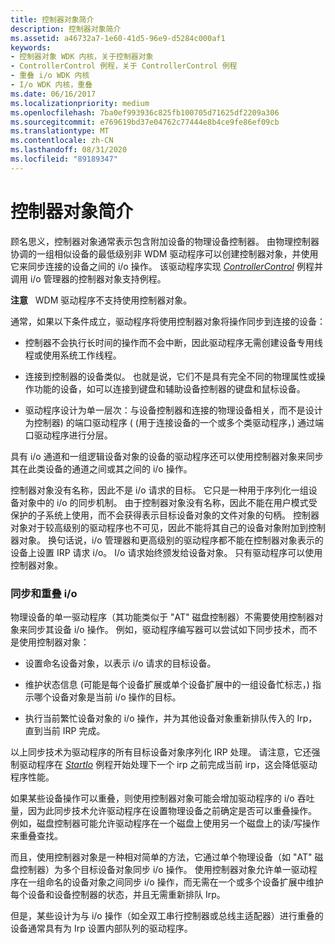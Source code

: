 ```yaml
---
title: 控制器对象简介
description: 控制器对象简介
ms.assetid: a46732a7-1e60-41d5-96e9-d5284c000af1
keywords:
- 控制器对象 WDK 内核，关于控制器对象
- ControllerControl 例程，关于 ControllerControl 例程
- 重叠 i/o WDK 内核
- I/o WDK 内核，重叠
ms.date: 06/16/2017
ms.localizationpriority: medium
ms.openlocfilehash: 7ba0ef993936c825fb100705d71625df2209a306
ms.sourcegitcommit: e769619bd37e04762c77444e8b4ce9fe86ef09cb
ms.translationtype: MT
ms.contentlocale: zh-CN
ms.lasthandoff: 08/31/2020
ms.locfileid: "89189347"
---
```

# <a name="introduction-to-controller-objects"></a>控制器对象简介





顾名思义，控制器对象通常表示包含附加设备的物理设备控制器。 由物理控制器协调的一组相似设备的最低级别非 WDM 驱动程序可以创建控制器对象，并使用它来同步连接的设备之间的 i/o 操作。 该驱动程序实现 [*ControllerControl*](https://msdn.microsoft.com/library/windows/hardware/ff542049) 例程并调用 i/o 管理器的控制器对象支持例程。

**注意**   WDM 驱动程序不支持使用控制器对象。

 

通常，如果以下条件成立，驱动程序将使用控制器对象将操作同步到连接的设备：

-   控制器不会执行长时间的操作而不会中断，因此驱动程序无需创建设备专用线程或使用系统工作线程。

-   连接到控制器的设备类似。 也就是说，它们不是具有完全不同的物理属性或操作功能的设备，如可以连接到键盘和辅助设备控制器的键盘和鼠标设备。

-   驱动程序设计为单一层次：与设备控制器和连接的物理设备相关，而不是设计为控制器) 的端口驱动程序 ( (用于连接设备的一个或多个类驱动程序，) 通过端口驱动程序进行分层。

具有 i/o 通道和一组逻辑设备对象的设备的驱动程序还可以使用控制器对象来同步其在此类设备的通道之间或其之间的 i/o 操作。

控制器对象没有名称，因此不是 i/o 请求的目标。 它只是一种用于序列化一组设备对象中的 i/o 的同步机制。 由于控制器对象没有名称，因此不能在用户模式受保护的子系统上使用，而不会获得表示目标设备对象的文件对象的句柄。 控制器对象对于较高级别的驱动程序也不可见，因此不能将其自己的设备对象附加到控制器对象。 换句话说，i/o 管理器和更高级别的驱动程序都不能在控制器对象表示的设备上设置 IRP 请求 i/o。 I/o 请求始终颁发给设备对象。 只有驱动程序可以使用控制器对象。

### <a name="synchronization-and-overlapped-io"></a>同步和重叠 i/o

物理设备的单一驱动程序（其功能类似于 "AT" 磁盘控制器）不需要使用控制器对象来同步其设备 i/o 操作。 例如，驱动程序编写器可以尝试如下同步技术，而不是使用控制器对象：

-   设置命名设备对象，以表示 i/o 请求的目标设备。

-   维护状态信息 (可能是每个设备扩展或单个设备扩展中的一组设备忙标志，) 指示哪个设备对象是当前 i/o 操作的目标。

-   执行当前繁忙设备对象的 i/o 操作，并为其他设备对象重新排队传入的 Irp，直到当前 IRP 完成。

以上同步技术为驱动程序的所有目标设备对象序列化 IRP 处理。 请注意，它还强制驱动程序在 [*StartIo*](/windows-hardware/drivers/ddi/wdm/nc-wdm-driver_startio) 例程开始处理下一个 irp 之前完成当前 irp，这会降低驱动程序性能。

如果某些设备操作可以重叠，则使用控制器对象可能会增加驱动程序的 i/o 吞吐量，因为此同步技术允许驱动程序在设置物理设备之前确定是否可以重叠操作。 例如，磁盘控制器可能允许驱动程序在一个磁盘上使用另一个磁盘上的读/写操作来重叠查找。

而且，使用控制器对象是一种相对简单的方法，它通过单个物理设备（如 "AT" 磁盘控制器）为多个目标设备对象同步 i/o 操作。 使用控制器对象允许单一驱动程序在一组命名的设备对象之间同步 i/o 操作，而无需在一个或多个设备扩展中维护每个设备和设备控制器的状态，并且无需重新排队 Irp。

但是，某些设计为与 i/o 操作（如全双工串行控制器或总线主适配器）进行重叠的设备通常具有为 Irp 设置内部队列的驱动程序。

 

